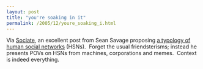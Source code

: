 ```yaml
---
layout: post
title: "you're soaking in it"
permalink: /2005/12/youre_soaking_i.html
---
```


Via [Sociate](http://sociate.com/blog/archives/2005_12_01_archive.html#113570566521282244), an excellent post from Sean Savage proposing [a typology of human social networks](http://www.cheesebikini.com/208/archives/000978.html) (HSNs).  Forget the usual friendsterisms; instead he presents POVs on HSNs from machines, corporations and memes.  Context is indeed everything.